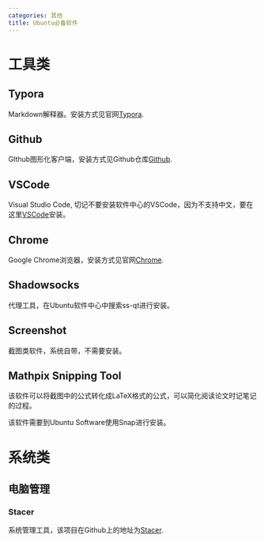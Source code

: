 ```yaml
---
categories: 其他
title: Ubuntu必备软件
---
```


# 工具类

## Typora

Markdown解释器。安装方式见官网[Typora](https://typora.io/).

## Github

GIthub图形化客户端，安装方式见Github仓库[Github](https://github.com/shiftkey/desktop).

## VSCode

Visual Studio Code, 切记不要安装软件中心的VSCode，因为不支持中文，要在这里[VSCode](https://code.visualstudio.com/docs/setup/linux)安装。

## Chrome

Google Chrome浏览器，安装方式见官网[Chrome](https://www.google.cn/chrome/index.html).

## Shadowsocks

代理工具，在Ubuntu软件中心中搜索ss-qt进行安装。

## Screenshot

截图类软件，系统自带，不需要安装。

## Mathpix Snipping Tool

该软件可以将截图中的公式转化成LaTeX格式的公式，可以简化阅读论文时记笔记的过程。

该软件需要到Ubuntu Software使用Snap进行安装。


# 系统类

## 电脑管理

### Stacer

系统管理工具，该项目在Github上的地址为[Stacer](https://github.com/oguzhaninan/Stacer).
